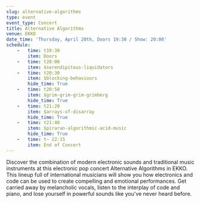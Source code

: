 ```yaml
---
slug: alternative-algorithms
type: event
event_type: Concert
title: Alternative Algorithms
venue: EKKO
date_time: 'Thursday, April 20th, Doors 19:30 / Show: 20:00'
schedule:
    -   time: t19:30
        item: Doors
    -   time: t20:00
        item: $serendipitous-liquidators
    -   time: t20:30
        item: $blocking-behaviours
        hide_time: True
    -   time: t20:50
        item: $grim-grim-grim-grimberg
        hide_time: True
    -   time: t21:20
        item: $arrays-of-disarray
        hide_time: True
    -   time: t21:40
        item: $piraran-algorithmic-acid-music
        hide_time: True
    -   time: t~ 22:15
        item: End of Concert
---
```


Discover the combination of modern electronic sounds and traditional music instruments at this electronic pop concert Alternative Algorithms in EKKO. This lineup full of international musicians will show you how electronics and code can be used to create compelling and emotional performances. Get carried away by melancholic vocals, listen to the interplay of code and piano, and lose yourself in powerful sounds like you've never heard before.